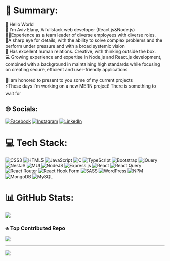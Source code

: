 # 💫 Summary:
🤝 Hello World <br>
🌱 I'm Aviv Elany, A fullstack web developer (React.js&Node.js)<br>
👨‍💼Experience as a team leader of diverse employees with diverse roles.<br>
🔭A sharp eye for details, with the ability to solve complex problems and the perform under pressure and with a broad systemic vision<br>
💯 Has excellent human relations. Creative, with thinking outside the box.<br>
💻 Growing experience and expertise in Node.js and React.js development, combined with a background in maintaining high standards while focusing on creating secure, efficient and user-friendly applications<br><br>
🧸I am honored to present to you some of my current projects<br>
⚡These days I'm working on a new MERN project! There is something to wait for<br>

## 🌐 Socials:
[![Facebook](https://img.shields.io/badge/Facebook-%231877F2.svg?logo=Facebook&logoColor=white)](https://facebook.com/avivelany) [![Instagram](https://img.shields.io/badge/Instagram-%23E4405F.svg?logo=Instagram&logoColor=white)](https://instagram.com/avivelany) [![LinkedIn](https://img.shields.io/badge/LinkedIn-%230077B5.svg?logo=linkedin&logoColor=white)](https://linkedin.com/in/avivelany) 

# 💻 Tech Stack:
![CSS3](https://img.shields.io/badge/css3-%231572B6.svg?style=for-the-badge&logo=css3&logoColor=white) ![HTML5](https://img.shields.io/badge/html5-%23E34F26.svg?style=for-the-badge&logo=html5&logoColor=white) ![JavaScript](https://img.shields.io/badge/javascript-%23323330.svg?style=for-the-badge&logo=javascript&logoColor=%23F7DF1E) ![C](https://img.shields.io/badge/c-%2300599C.svg?style=for-the-badge&logo=c&logoColor=white) ![TypeScript](https://img.shields.io/badge/typescript-%23007ACC.svg?style=for-the-badge&logo=typescript&logoColor=white) ![Bootstrap](https://img.shields.io/badge/bootstrap-%238511FA.svg?style=for-the-badge&logo=bootstrap&logoColor=white) ![jQuery](https://img.shields.io/badge/jquery-%230769AD.svg?style=for-the-badge&logo=jquery&logoColor=white) ![NestJS](https://img.shields.io/badge/nestjs-%23E0234E.svg?style=for-the-badge&logo=nestjs&logoColor=white) ![MUI](https://img.shields.io/badge/MUI-%230081CB.svg?style=for-the-badge&logo=mui&logoColor=white) ![NodeJS](https://img.shields.io/badge/node.js-6DA55F?style=for-the-badge&logo=node.js&logoColor=white) ![Express.js](https://img.shields.io/badge/express.js-%23404d59.svg?style=for-the-badge&logo=express&logoColor=%2361DAFB) ![React](https://img.shields.io/badge/react-%2320232a.svg?style=for-the-badge&logo=react&logoColor=%2361DAFB) ![React Query](https://img.shields.io/badge/-React%20Query-FF4154?style=for-the-badge&logo=react%20query&logoColor=white) ![React Router](https://img.shields.io/badge/React_Router-CA4245?style=for-the-badge&logo=react-router&logoColor=white) ![React Hook Form](https://img.shields.io/badge/React%20Hook%20Form-%23EC5990.svg?style=for-the-badge&logo=reacthookform&logoColor=white) ![SASS](https://img.shields.io/badge/SASS-hotpink.svg?style=for-the-badge&logo=SASS&logoColor=white) ![WordPress](https://img.shields.io/badge/WordPress-%23117AC9.svg?style=for-the-badge&logo=WordPress&logoColor=white) ![NPM](https://img.shields.io/badge/NPM-%23CB3837.svg?style=for-the-badge&logo=npm&logoColor=white) ![MongoDB](https://img.shields.io/badge/MongoDB-%234ea94b.svg?style=for-the-badge&logo=mongodb&logoColor=white) ![MySQL](https://img.shields.io/badge/mysql-4479A1.svg?style=for-the-badge&logo=mysql&logoColor=white)
# 📊 GitHub Stats:
![](https://github-readme-stats.vercel.app/api/top-langs/?username=AvivElany&theme=dark&hide_border=false&include_all_commits=true&count_private=false&layout=compact)

### 🔝 Top Contributed Repo
![](https://github-contributor-stats.vercel.app/api?username=AvivElany&limit=5&theme=dark&combine_all_yearly_contributions=true)

---
[![](https://visitcount.itsvg.in/api?id=AvivElany&icon=0&color=0)](https://visitcount.itsvg.in)
